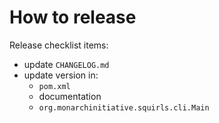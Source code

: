 # How to release

Release checklist items:
- update `CHANGELOG.md`
- update version in: 
  - `pom.xml`
  - documentation
  - `org.monarchinitiative.squirls.cli.Main`